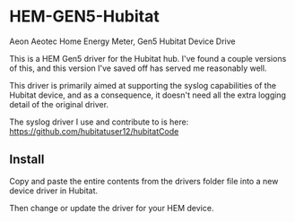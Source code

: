 # HEM-GEN5-Hubitat
Aeon Aeotec Home Energy Meter, Gen5 Hubitat Device Drive

This is a HEM Gen5 driver for the Hubitat hub. I've found a couple versions of this, and this version I've saved off has served me reasonably well. 

This driver is primarily aimed at supporting the syslog capabilities of the Hubitat device, and as a consequence, it doesn't need all the extra logging detail of the original driver.

The syslog driver I use and contribute to is here: https://github.com/hubitatuser12/hubitatCode

## Install

Copy and paste the entire contents from the drivers folder file into a new device driver in Hubitat.

Then change or update the driver for your HEM device.
